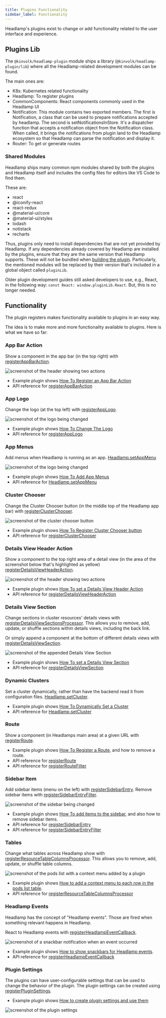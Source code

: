 ```yaml
---
title: Plugins Functionality
sidebar_label: Functionality
---
```


Headlamp's plugins exist to change or add functionality related to
the user interface and experience.

## Plugins Lib

The `@kinvolk/headlamp-plugin` module ships a library
(`@kinvolk/headlamp-plugin/lib`) where all the Headlamp-related development
modules can be found.

The main ones are:

- K8s: Kubernetes related functionality
- Headlamp: To register plugins
- CommonComponents: React components commonly used in the Headlamp UI
- Notification: This module contains two exported members. The first is Notification, a class that can be used to prepare notifications accepted by headlamp. The second is setNotificationsInStore. It's a dispatcher function that accepts a notification object from the Notification class. When called, it brings the notifications from plugin land to the Headlamp ecosystem so that Headlamp can parse the notification and display it.
- Router: To get or generate routes

### Shared Modules

Headlamp ships many common npm modules shared by both the plugins and
Headlamp itself and includes the config files for editors like VS Code
to find them.

These are:

- react
- @iconify-react
- react-redux
- @material-ui/core
- @material-ui/styles
- lodash
- notistack
- recharts

Thus, plugins only need to install dependencies that are not yet provided by Headlamp.
If any dependencies already covered by Headlamp are installed by the plugins, ensure
that they are the same version that Headlamp supports. These will not be bundled when
[building the plugin](../building.md).
Particularly, the mentioned modules will be replaced by their version that's included
in a global object called `pluginLib`.

Older plugin development guides still asked developers to use, e.g., React, in the following
way: `const React: window.pluginLib.React`. But, this is no longer needed.

## Functionality

The plugin registers makes functionality available to plugins in an easy way.

The idea is to make more and more functionality available to plugins. Here is
what we have so far:

### App Bar Action

Show a component in the app bar (in the top right) with
[registerAppBarAction](../../api/plugin/registry/functions/registerappbaraction).

![screenshot of the header showing two actions](../images/podcounter_screenshot.png)

- Example plugin shows [How To Register an App Bar Action](https://github.com/kubernetes-sigs/headlamp/tree/main/plugins/examples/pod-counter)
- API reference for [registerAppBarAction](../../api/plugin/registry/functions/registerappbaraction)

### App Logo

Change the logo (at the top left) with
[registerAppLogo](../../api/plugin/registry/functions/registerapplogo).

![screenshot of the logo being changed](../images/change-logo.png)

- Example plugin shows [How To Change The Logo](https://github.com/kubernetes-sigs/headlamp/tree/main/plugins/examples/change-logo)
- API reference for [registerAppLogo](../../api/plugin/registry/functions/registerapplogo)

### App Menus

Add menus when Headlamp is running as an app.
[Headlamp.setAppMenu](../../api/plugin/lib/classes/Headlamp#setappmenu)

![screenshot of the logo being changed](../images/app-menus.png)

- Example plugin shows [How To Add App Menus](https://github.com/kubernetes-sigs/headlamp/tree/main/plugins/examples/app-menus)
- API reference for [Headlamp.setAppMenu](../../api/plugin/lib/classes/Headlamp#setappmenu)

### Cluster Chooser

Change the Cluster Chooser button (in the middle top of the Headlamp app bar) with
[registerClusterChooser](../../api/plugin/registry/functions/registerclusterchooser).

![screenshot of the cluster chooser button](../images/cluster-chooser.png)

- Example plugin shows [How To Register Cluster Chooser button](https://github.com/kubernetes-sigs/headlamp/tree/main/plugins/examples/clusterchooser)
- API reference for [registerClusterChooser](../../api/plugin/registry/functions/registerclusterchooser)

### Details View Header Action

Show a component to the top right area of a detail view
(in the area of the screenshot below that's highlighted as yellow)
[registerDetailsViewHeaderAction](../../api/plugin/registry/functions/registerdetailsviewheaderaction).

![screenshot of the header showing two actions](../images/header_actions_screenshot.png)

- Example plugin shows [How To set a Details View Header Action](https://github.com/kubernetes-sigs/headlamp/tree/main/plugins/examples/details-view)
- API reference for [registerDetailsViewHeaderAction](../../api/plugin/registry/functions/registerdetailsviewheaderaction)

### Details View Section

Change sections in cluster resources' details views with [registerDetailsViewSectionsProcessor](../../api/plugin/registry/functions/registerdetailsviewsectionsprocessor). This allows you to remove, add, update, or shuffle sections within details views, including the back link.

Or simply append a component at the bottom of different details views with
[registerDetailsViewSection](../../api/plugin/registry/functions/registerdetailsviewsection).

![screenshot of the appended Details View Section](../images/details-view.jpeg)

- Example plugin shows [How To set a Details View Section](https://github.com/kubernetes-sigs/headlamp/tree/main/plugins/examples/details-view)
- API reference for [registerDetailsViewSection](../../api/plugin/registry/functions/registerdetailsviewsection)

### Dynamic Clusters

Set a cluster dynamically, rather than have the backend read it from configuration files.
[Headlamp.setCluster](../../api/plugin/lib/classes/Headlamp.md#setcluster).

- Example plugin shows [How To Dynamically Set a Cluster](https://github.com/kubernetes-sigs/headlamp/tree/main/plugins/examples/dynamic-clusters)
- API reference for [Headlamp.setCluster](../../api/plugin/lib/classes/Headlamp.md#setcluster)

### Route

Show a component (in Headlamps main area) at a given URL with
[registerRoute](../../api/plugin/registry/functions/registerroute).

- Example plugin shows [How To Register a Route](https://github.com/kubernetes-sigs/headlamp/tree/main/plugins/examples/sidebar), and how to remove a route.
- API reference for [registerRoute](../../api/plugin/registry/functions/registerroute)
- API reference for [registerRouteFilter](../../api/plugin/registry/functions/registerroutefilter)

### Sidebar Item

Add sidebar items (menu on the left) with
[registerSidebarEntry](../../api/plugin/registry/functions/registersidebarentry).
Remove sidebar items with [registerSidebarEntryFilter](../../api/plugin/registry/functions/registersidebarentryfilter).

![screenshot of the sidebar being changed](../images/sidebar.png)

- Example plugin shows [How To add items to the sidebar](https://github.com/kubernetes-sigs/headlamp/tree/main/plugins/examples/sidebar), and also how to remove sidebar items.
- API reference for [registerSidebarEntry](../../api/plugin/registry/functions/registersidebarentry)
- API reference for [registerSidebarEntryFilter](../../api/plugin/registry/functions/registersidebarentryfilter)

### Tables

Change what tables across Headlamp show with [registerResourceTableColumnsProcessor](../../api/plugin/registry/functions/registersidebarentry). This allows you to remove, add, update, or shuffle table columns.

![screenshot of the pods list with a context menu added by a plugin](../images/table-context-menu.png)

- Example plugin shows [How to add a context menu to each row in the pods list table](https://github.com/kubernetes-sigs/headlamp/tree/main/plugins/examples/tables).
- API reference for [registerResourceTableColumnsProcessor](../../api/plugin/registry/functions/registerresourcetablecolumnsprocessor)

### Headlamp Events

Headlamp has the concept of "Headlamp events". Those are fired when something relevant happens in Headlamp.

React to Headlamp events with [registerHeadlampEventCallback](../../api/plugin/registry/functions/registerheadlampeventcallback).

![screenshot of a snackbar notification when an event occurred](../images/event-snackbar.png)

- Example plugin shows [How to show snackbars for Headlamp events](https://github.com/kubernetes-sigs/headlamp/tree/main/plugins/examples/headlamp-events).
- API reference for [registerHeadlampEventCallback](../../api/plugin/registry/functions/registerheadlampeventcallback)

### Plugin Settings

The plugins can have user-configurable settings that can be used to change the behavior of the plugin. The plugin settings can be created using [registerPluginSettings](../../api/plugin/registry/functions/registerpluginsettings).

- Example plugin shows [How to create plugin settings and use them](https://github.com/kubernetes-sigs/headlamp/tree/main/plugins/examples/change-logo)

![screenshot of the plugin settings](../images/plugin-settings.png)
